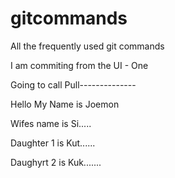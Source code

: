 # gitcommands
All the frequently used git commands

I am commiting from the UI - One

Going to call Pull--------------

Hello My Name is Joemon

Wifes name is Si.....

Daughter 1 is Kut......

Daughyrt 2 is Kuk.......
